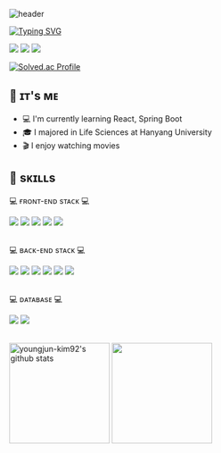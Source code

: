 <!--
**youngjun-kim92/youngjun-kim92** is a ✨ _special_ ✨ repository because its `README.md` (this file) appears on your GitHub profile.

Here are some ideas to get you started:

- 🔭 I’m currently working on ...
- 🌱 I’m currently learning ...
- 👯 I’m looking to collaborate on ...
- 🤔 I’m looking for help with ...
- 💬 Ask me about ...
- 📫 How to reach me: ...
- 😄 Pronouns: ...
- ⚡ Fun fact: ...
-->
<!-- github-markdown-css -->
<link href="https://cdnjs.cloudflare.com/ajax/libs/github-markdown-css/5.1.0/github-markdown.css" rel="stylesheet">

![header](https://capsule-render.vercel.app/api?type=waving&color=gradient&customColorList=0,2,2,5,30&height=300&section=header&text=🙂YoungJun's%20Github🙂&fontSize=70&fontColor=ffffff)

[![Typing SVG](https://readme-typing-svg.demolab.com?font=Do+Hyeon&size=35&pause=1000&color=A5DFFF&center=true&vCenter=true&repeat=false&random=false&width=435&lines=%22%EB%81%8A%EC%9E%84%EC%97%86%EC%9D%B4+%EB%B0%B0%EC%9A%B0%EA%B3%A0+%EC%84%B1%EC%9E%A5%ED%95%98%EB%8A%94+%EA%B0%9C%EB%B0%9C%EC%9E%90%22)](https://git.io/typing-svg)




<img src="https://img.shields.io/badge/nightfury920104@gmail.com-EA4335?style=flat&logo=gmail&logoColor=white"> <a href="https://furyfire-devstory.tistory.com/">
<img src="https://img.shields.io/badge/TECH BLOG-40AEF0?style=flat&logoColor=white"></a> <a href="https://www.notion.so/shrouded-nickel-31b">
<img src="https://img.shields.io/badge/Notion-000000?style=flat&logo=notion&logoColor=white">  
</a>

  
[![Solved.ac Profile](http://mazassumnida.wtf/api/v2/generate_badge?boj=whiteblood00)](https://solved.ac/whiteblood00/)
  







## 👋 ɪᴛ's ᴍᴇ
* 💻 I'm currently learning React, Spring Boot
* 🎓 I majored in Life Sciences at Hanyang University
* 🎬 I enjoy watching movies

## 💪 sᴋɪʟʟs
<p>💻 ғʀᴏɴᴛ-ᴇɴᴅ sᴛᴀᴄᴋ 💻</p>
<div>
  <!--Html5-->
  <img src="https://img.shields.io/badge/HTML5-E34F26?style=flat&logo=HTML5&logoColor=white"/>
  <!--Css-->
  <img src="https://img.shields.io/badge/CSS-1572B6?style=flat&logo=CSS3&logoColor=white"/>
  <!--javascript-->
  <img src="https://img.shields.io/badge/JavaScript-F7DF1E?style=flat&logo=JavaScript&logoColor=white"/>
  <!--JQuery-->
  <img src="https://img.shields.io/badge/JQuery-0769AD?style=flat&logo=jQuery&logoColor=white"/>
  <!--React-->
  <img src="https://img.shields.io/badge/React-61DAFB?style=flat&logo=React&logoColor=white">
</div>

<br>

<p>💻 ʙᴀᴄᴋ-ᴇɴᴅ sᴛᴀᴄᴋ 💻</p>
<div>
  <!--java-->
  <img src="https://img.shields.io/badge/Java-C21325?style=flat&logo=Jameson&logoColor=white"/>
  <!--JPA-->
  <img src="https://img.shields.io/badge/JPA-004027?style=flat&logo=Jameson&logoColor=white"/>
  <!--spring-->
  <img src="https://img.shields.io/badge/Spring-6DB33F?style=flat&logo=Simkl&logoColor=white"/>
  <!--springboot-->
  <img src="https://img.shields.io/badge/springboot-6DB33F?style=flat&logo=springboot&logoColor=white">
  <!--thymeleaf-->
  <img src="https://img.shields.io/badge/thymeleaf-111324?style=flat&logo=Thymeleaf&logoColor=white"/>
  <!--tomcat-->
  <img src="https://img.shields.io/badge/ApacheTomcat-F8DC75?style=flat&logo=apachetomcat&logoColor=white"/>
 </div>
 
 <br>

<p>💻 ᴅᴀᴛᴀʙᴀsᴇ 💻</p>
<div>
  <!--oracle-->
  <img src="https://img.shields.io/badge/oracle-F80000?style=flat&logo=oracle&logoColor=white"/>
  <!--MySQL-->
  <img src="https://img.shields.io/badge/MySQL-4479A1?style=flat&logo=MySQL&logoColor=white">
 </div>
 
 <br>


<p>
  <img align="center" style="height:180px"  src="https://github-readme-stats.vercel.app/api?username=youngjun-kim92&show_icons=true&include_all_commits=true&theme=nord&hide_border=true" alt="youngjun-kim92's github stats" />
  <img align="center" style="height:180px" src="https://github-readme-stats.vercel.app/api/top-langs/?username=youngjun-kim92&layout=compact&theme=nord&hide_border=true" />
</p>








